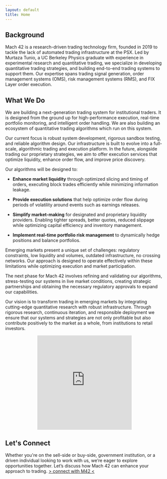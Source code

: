 ```yaml
---
layout: default
title: Home
---
```


## Background

Mach 42 is a research-driven trading technology firm, founded in 2019 to tackle the lack of automated trading infrastructure at the PSX. Led by Murtaza Tunio, a UC Berkeley Physics graduate with experience in experimental research and quantitative trading, we specialize in developing quantitative trading strategies, and building end-to-end trading systems to support them. Our expertise spans trading signal generation, order management systems (OMS), risk management systems (RMS), and FIX Layer  order execution.



## What We Do

We are building a next-generation trading system for institutional traders. It is designed from the ground up for high-performance execution, real-time portfolio monitoring, and intelligent order handling. We are also building an ecosystem of quantitative trading algorithms which run on this system.

Our current focus is robust system development, rigorous sandbox testing, and reliable algorithm design. Our infrastructure is built to evolve into a full-scale, algorithmic trading and execution platform. In the future, alongside trading our proprietary strategies, we aim to offer execution services that optimize liquidity, enhance order flow, and improve price discovery.

Our algorithms will be designed to:

- **Enhance market liquidity** through optimized slicing and timing of orders, executing block trades efficiently while minimizing information leakage.
- **Provide execution solutions** that help optimize order flow during periods of volatility around events such as earnings releases.
- **Simplify market-making** for designated and proprietary liquidity providers. Enabling tighter spreads, better quotes, reduced slippage while optimizing capital efficiency and inventory management.

- **Implement real-time portfolio risk management** to dynamically hedge positions and balance portfolios.

Emerging markets present a unique set of challenges: regulatory constraints, low liquidity and volumes, outdated infrastructure, no crossing networks. Our approach is designed to operate effectively within these limitations while optimizing execution and market participation.

The next phase for Mach 42 involves refining and validating our algorithms, stress-testing our systems in live market conditions, creating strategic partnerships and obtaining the necessary regulatory approvals to expand our capabilities.

Our vision is to transform trading in emerging markets by integrating cutting-edge quantitative research with robust infrastructure. Through rigorous research, continuous iteration, and responsible deployment we ensure that our systems and strategies are not only profitable but also contribute positively to the market as a whole, from institutions to retail investors.

<div style="text-align:center"> 
    <iframe src="https://openprocessing.org/sketch/2554156/embed/?plusEmbedHash=d4829e84&userID=152317&plusEmbedFullscreen=true&show=sketch" width="300" height="300" style="border: none;"></iframe>
<br>
</div>

## **Let's Connect**

Whether you're on the sell-side or buy-side, government institution, or a driven individual looking to work with us, we’re eager to explore opportunities together. Let’s discuss how Mach 42 can enhance your approach to trading.
[> connect with M42 <](./connect.html)

